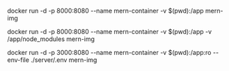 docker run -d -p 8000:8080 --name mern-container -v $(pwd):/app mern-img

docker run -d -p 8000:8080 --name mern-container  -v $(pwd):/app -v /app/node_modules mern-img

docker run -d -p 3000:8080 --name mern-container  -v $(pwd):/app:ro --env-file ./server/.env mern-img